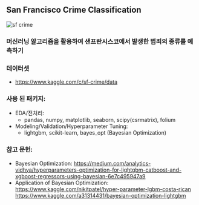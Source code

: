 ## San Francisco Crime Classification

![sf crime](https://doc-10-88-docs.googleusercontent.com/docs/securesc/fsbrf3abcbrhnc34742gsk8k777l2jso/im9nkbj46cl36q05iht4b5u3ngipgk84/1588265025000/10769696641333334145/02418688645501598589/1WxNezzSSmypLqQfPd-bLajr09qvmjAHF?e=view&authuser=0&nonce=l6uei0db1o8ie&user=02418688645501598589&hash=m5ckbg1sovg61arj9rbmp1priv3850m3)

### 머신러닝 알고리즘을 활용하여 샌프란시스코에서 발생한 범죄의 종류를 예측하기

### 데이터셋
  - https://www.kaggle.com/c/sf-crime/data
  
### 사용 된 패키지: 
  - EDA/전처리: 
    - pandas, numpy, matplotlib, seaborn, scipy(csrmatrix), folium
  - Modeling/Validation/Hyperparameter Tuning:
    - lightgbm, scikit-learn, bayes_opt (Bayesian Optimization)

### 참고 문헌:
 - Bayesian Optimization: 
   https://medium.com/analytics-vidhya/hyperparameters-optimization-for-lightgbm-catboost-and-xgboost-regressors-using-bayesian-6e7c495947a9
 - Application of Bayesian Optimization:
   https://www.kaggle.com/nikitpatel/hyper-parameter-lgbm-costa-rican
   https://www.kaggle.com/a31314431/bayesian-optimization-lightgbm
